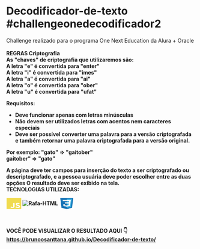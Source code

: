 # Decodificador-de-texto  #challengeonedecodificador2
Challenge realizado para o programa One Next Education da Alura + Oracle 
<br>
<br>
<strong> REGRAS Criptografia <strong> <br>
As "chaves" de criptografia que utilizaremos são: <br>
A letra "e" é convertida para "enter" <br>
A letra "i" é convertida para "imes" <br>
A letra "a" é convertida para "ai" <br>
A letra "o" é convertida para "ober" <br>
A letra "u" é convertida para "ufat" <br>

<strong> Requisitos: <strong> <br>
- Deve funcionar apenas com letras minúsculas <br>
- Não devem ser utilizados letras com acentos nem caracteres especiais <br>
- Deve ser possível converter uma palavra para a versão criptografada e também retornar uma palavra criptografada para a versão original. <br>

Por exemplo:
"gato" => "gaitober" <br>
gaitober" => "gato"
<br>
   
A página deve ter campos para inserção do texto a ser criptografado ou descriptografado, e a pessoa usuária deve poder escolher entre as duas opções
O resultado deve ser exibido na tela.
<br>
<strong> TECNOLOGIAS UTILIZADAS: <strong> <br>
<div>
   <img align="center" alt="Rafa-Js" height="30" width="40" src="https://raw.githubusercontent.com/devicons/devicon/master/icons/javascript/javascript-plain.svg">
  <img align="center" alt="Rafa-HTML" height="30" width="40" src="https://cdn.jsdelivr.net/gh/devicons/devicon/icons/html5/html5-original-wordmark.svg">
  <img align="center" alt="Rafa-CSS" height="30" width="40" src="https://raw.githubusercontent.com/devicons/devicon/master/icons/css3/css3-original.svg">
 </div>
  <br>
  <br>
  
VOCÊ PODE VISUALIZAR O RESULTADO AQUI 👇<br>
https://brunoosanttana.github.io/Decodificador-de-texto/
